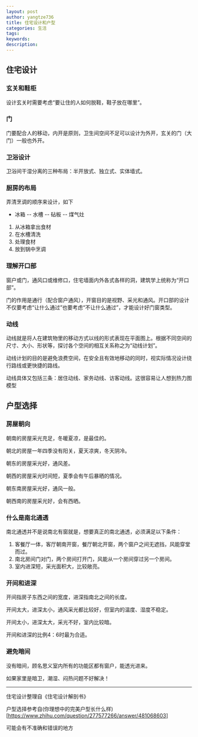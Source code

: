```yaml
---
layout: post
author: yangtze736
title: 住宅设计和户型
categories: 生活
tags: 
keywords:
description:
---
```


## 住宅设计

### 玄关和鞋柜

设计玄关时需要考虑“要让住的人如何脱鞋，鞋子放在哪里”。

### 门

门要配合人的移动，内开是原则，卫生间空间不足可以设计为外开，玄关的门（大门）一般也外开。

### 卫浴设计

卫浴间干湿分离的三种布局：半开放式、独立式、实体墙式。

### 厨房的布局

弄清烹调的顺序来设计，如下

- 冰箱 -- 水槽 -- 砧板 -- 煤气灶

1. 从冰箱拿出食材
2. 在水槽清洗
3. 处理食材
4. 放到锅中烹调

### 理解开口部

窗户或门，通风口或维修口，住宅墙面内外各式各样的洞，建筑学上统称为“开口部”。

门的作用是通行（配合窗户通风），开窗目的是视野、采光和通风。开口部的设计不仅要考虑“让什么通过”也要考虑“不让什么通过”，才能设计好门窗类型。

### 动线

动线就是将人在建筑物里的移动方式以线的形式表现在平面图上。根据不同空间的尺寸、大小、形状等，探讨各个空间的相互关系称之为“动线计划”。

动线计划的目的是避免浪费空间，在安全且有效地移动的同时，视实际情况设计绕行路线或更快捷的路线。

动线具体又包括三条：居住动线、家务动线、访客动线。这很容易让人想到热力图模型


## 户型选择

### 房屋朝向

朝南的房屋采光充足，冬暖夏凉，是最佳的。

朝北的房屋一年四季没有阳关，夏天凉爽，冬天阴冷。

朝东的房屋采光好，通风差。

朝西的房屋采光时间短，夏季会有午后暴晒的情况。

朝东南房屋采光好，通风一般。

朝西南的房屋采光好，会有西晒。

### 什么是南北通透

南北通透并不是说南北有窗就是，想要真正的南北通透，必须满足以下条件：

1. 客餐厅一体，客厅朝南开窗，餐厅朝北开窗，两个窗户之间无遮挡，风能穿堂而过。
2. 南北房间门对门，两个房间打开门，风能从一个房间穿过另一个房间。
3. 室内进深短，采光面积大，比较敞亮。

### 开间和进深

开间指房子东西之间的宽度，进深指南北之间的长度。

开间太大，进深太小，通风采光都比较好，但室内的温度、湿度不稳定。

开间太小，进深太大，采光不好，室内比较暗。

开间和进深的比例4：6时最为合适。

### 避免暗间

没有暗间，顾名思义室内所有的功能区都有窗户，能透光进来。

如果家里是暗卫，潮湿、闷热问题不好解决！

---

住宅设计整理自《住宅设计解剖书》

户型选择参考自(你理想中的完美户型长什么样)[https://www.zhihu.com/question/277577266/answer/481068603]

可能会有不准确和错误的地方


